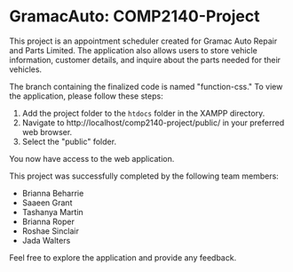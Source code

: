 # GramacAuto: COMP2140-Project 

This project is an appointment scheduler created for Gramac Auto Repair and Parts Limited. The application also allows users to store vehicle information, customer details, and inquire about the parts needed for their vehicles.

The branch containing the finalized code is named "function-css." To view the application, please follow these steps:

1. Add the project folder to the `htdocs` folder in the XAMPP directory.
2. Navigate to http://localhost/comp2140-project/public/ in your preferred web browser.
3. Select the "public" folder.

You now have access to the web application.

This project was successfully completed by the following team members:
- Brianna Beharrie
- Saaeen Grant
- Tashanya Martin
- Brianna Roper
- Roshae Sinclair
- Jada Walters

Feel free to explore the application and provide any feedback.
